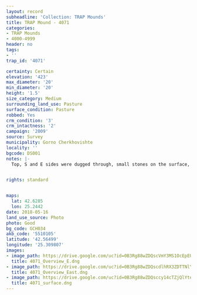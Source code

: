```yaml
---
layout: record
subheadline: 'Collection: TRAP Mounds'
title: TRAP Mound - 4071
categories:
- TRAP Mounds
- 4000-4999
header: no
tags:
- ''
trap_id: '4071'

certainty: Certain
elevation: '423'
max_diameter: '20'
min_diameter: '20'
height: '1.5'
size_category: Medium
surrounding_land_use: Pasture
surface_condition: Pasture
robbed: Yes
crm_condition: '3'
crm_intactness: '2'
campaign: '2009'
source: Survey
municipality: Gorno Cherkhovishte
locality: ''
bgcode: DS001
notes: |-
  Top, S and E sides were dugged through, small stones on the surface, old robbers' trench's.


rights: standard


maps:
  lat: 42.6285
  lon: 25.2442
date: 2018-05-16
land_use_source: Photo
photo: Good
bg_code: GCH034
akb_code: '5510105'
latitude: '42.56499'
longitude: '25.309807'
images:
- image_path: https://drive.google.com/uc?id=0B3Rg88wZDQscVmY3MS1OcEpEUjg
  title: 4071_Overview_E.dng
- image_path: https://drive.google.com/uc?id=0B3Rg88wZDQscdlhRX3ZDTTNlYXc
  title: 4071_Overview_East.dng
- image_path: https://drive.google.com/uc?id=0B3Rg88wZDQsccy14cTZjQlYteUk
  title: 4071_surface.dng
---
```

